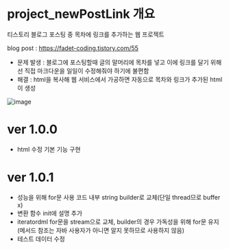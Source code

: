# project_newPostLink 개요
티스토리 블로그 포스팅 중 목차에 링크를 추가하는 웹 프로젝트

blog post : https://fadet-coding.tistory.com/55

- 문제 발생 : 블로그에 포스팅할때 글의 말머리에 목차를 넣고 이에 링크를 달기 위해선 직접 마크다운을 일일이 수정해줘야 하기에 불편함
- 해결 : html을 복사해 웹 서비스에서 가공하면 자동으로 목차와 링크가 추가된 html이 생성


![image](https://user-images.githubusercontent.com/96664524/191516014-9cdf3c0c-fcde-46f2-9100-098099f93fec.png)

# ver 1.0.0
- html 수정 기본 기능 구현

# ver 1.0.1
- 성능을 위해 for문 사용 코드 내부 string builder로 교체(단일 thread므로 buffer x)
- 변환 함수 init에 설명 추가
- iteratordml for문을 stream으로 교체, builder의 경우 가독성을 위해 for문 유지(메서드 참조는 자바 사용자가 아니면 알지 못하므로 사용하지 않음)
- 테스트 데이터 수정
